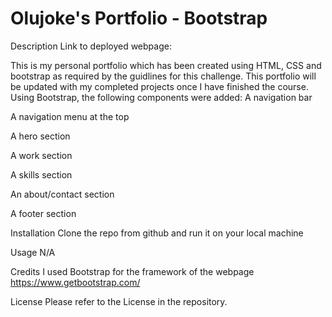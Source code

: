# Olujoke's Portfolio - Bootstrap

Description
Link to deployed webpage:

This is my personal portfolio which has been created using HTML, CSS and bootstrap as required by the guidlines for this challenge. This portfolio will be updated with my completed projects once I have finished the course. Using Bootstrap, the following components were added:
A navigation bar

A navigation menu at the top

A hero section

A work section

A skills section

An about/contact section

A footer section

Installation
Clone the repo from github and run it on your local machine

Usage
N/A

Credits
I used Bootstrap for the framework of the webpage https://www.getbootstrap.com/

License
Please refer to the License in the repository.
